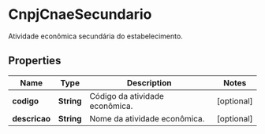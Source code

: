

# CnpjCnaeSecundario

Atividade econômica secundária do estabelecimento.

## Properties

| Name | Type | Description | Notes |
|------------ | ------------- | ------------- | -------------|
|**codigo** | **String** | Código da atividade econômica. |  [optional] |
|**descricao** | **String** | Nome da atividade econômica. |  [optional] |



